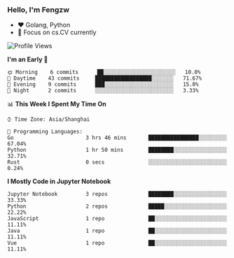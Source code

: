 ### Hello, I'm Fengzw
- :heart: Golang, Python
- :school: Focus on cs.CV currently

<!--START_SECTION:waka-->
![Profile Views](http://img.shields.io/badge/Profile%20Views-0-blue)

**I'm an Early 🐤** 

```text
🌞 Morning    6 commits      ██░░░░░░░░░░░░░░░░░░░░░░░   10.0% 
🌆 Daytime    43 commits     ██████████████████░░░░░░░   71.67% 
🌃 Evening    9 commits      ███░░░░░░░░░░░░░░░░░░░░░░   15.0% 
🌙 Night      2 commits      ░░░░░░░░░░░░░░░░░░░░░░░░░   3.33%

```


📊 **This Week I Spent My Time On** 

```text
⌚︎ Time Zone: Asia/Shanghai

💬 Programming Languages: 
Go                       3 hrs 46 mins       ████████████████░░░░░░░░░   67.04% 
Python                   1 hr 50 mins        ████████░░░░░░░░░░░░░░░░░   32.71% 
Rust                     0 secs              ░░░░░░░░░░░░░░░░░░░░░░░░░   0.24%

```

**I Mostly Code in Jupyter Notebook** 

```text
Jupyter Notebook         3 repos             ████████░░░░░░░░░░░░░░░░░   33.33% 
Python                   2 repos             █████░░░░░░░░░░░░░░░░░░░░   22.22% 
JavaScript               1 repo              ██░░░░░░░░░░░░░░░░░░░░░░░   11.11% 
Java                     1 repo              ██░░░░░░░░░░░░░░░░░░░░░░░   11.11% 
Vue                      1 repo              ██░░░░░░░░░░░░░░░░░░░░░░░   11.11%

```



<!--END_SECTION:waka-->

<!--
[![github stats](https://github-readme-stats.vercel.app/api?username=zhiwei-Feng&theme=tokyonight&show_icons=true)](https://github.com/anuraghazra/github-readme-stats)
-->




<!--
**zhiwei-Feng/zhiwei-Feng** is a ✨ _special_ ✨ repository because its `README.md` (this file) appears on your GitHub profile.

Here are some ideas to get you started:

- 🔭 I’m currently working on ...
- 🌱 I’m currently learning ...
- 👯 I’m looking to collaborate on ...
- 🤔 I’m looking for help with ...
- 💬 Ask me about ...
- 📫 How to reach me: ...
- 😄 Pronouns: ...
- ⚡ Fun fact: ...
-->



